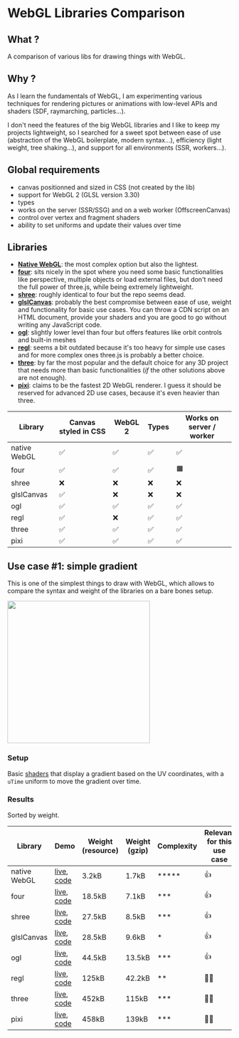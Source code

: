# WebGL Libraries Comparison

## What ?

A comparison of various libs for drawing things with WebGL.

## Why ?

As I learn the fundamentals of WebGL, I am experimenting various techniques for rendering pictures or animations with low-level APIs and shaders (SDF, raymarching, particles...).

I don't need the features of the big WebGL libraries and I like to keep my projects lightweight, so I searched for a sweet spot between ease of use (abstraction of the WebGL boilerplate, modern syntax...), efficiency (light weight, tree shaking...), and support for all environments (SSR, workers...).

## Global requirements

- canvas positionned and sized in CSS (not created by the lib)
- support for WebGL 2 (GLSL version 3.30)
- types
- works on the server (SSR/SSG) and on a web worker (OffscreenCanvas)
- control over vertex and fragment shaders
- ability to set uniforms and update their values over time

## Libraries

- **[Native WebGL](https://developer.mozilla.org/en-US/docs/Web/API/WebGL_API)**: the most complex option but also the lightest.
- **[four](https://github.com/CodyJasonBennett/four)**: sits nicely in the spot where you need some basic functionalities like perspective, multiple objects or load external files, but don't need the full power of three.js, while being extremely lightweight.
- **[shree](https://sawa-zen.github.io/shree/)**: roughly identical to four but the repo seems dead.
- **[glslCanvas](https://github.com/patriciogonzalezvivo/glslCanvas)**: probably the best compromise between ease of use, weight and functionality for basic use cases. You can throw a CDN script on an HTML document, provide your shaders and you are good to go without writing any JavaScript code.
- **[ogl](https://github.com/oframe/ogl)**: slightly lower level than four but offers features like orbit controls and built-in meshes
- **[regl](https://github.com/regl-project/regl)**: seems a bit outdated because it's too heavy for simple use cases and for more complex ones three.js is probably a better choice.
- **[three](https://threejs.org/)**: by far the most popular and the default choice for any 3D project that needs more than basic functionalities (_if_ the other solutions above are not enough).
- **[pixi](https://pixijs.com/)**: claims to be the fastest 2D WebGL renderer. I guess it should be reserved for advanced 2D use cases, because it's even heavier than three.

| Library      | Canvas styled in CSS | WebGL 2 | Types | Works on server / worker |
| ------------ | -------------------- | ------- | ----- | ------------------------ |
| native WebGL | ✅                   | ✅      | ✅    | ✅                       |
| four         | ✅                   | ✅      | ✅    | 🟧                       |
| shree        | ❌                   | ❌      | ❌    | ❌                       |
| glslCanvas   | ✅                   | ❌      | ❌    | ❌                       |
| ogl          | ✅                   | ✅      | ✅    | ✅                       |
| regl         | ✅                   | ❌      | ✅    | ✅                       |
| three        | ✅                   | ✅      | ✅    | ✅                       |
| pixi         | ✅                   | ✅      | ✅    | ✅                       |

## Use case #1: simple gradient

This is one of the simplest things to draw with WebGL, which allows to compare the syntax and weight of the libraries on a bare bones setup.

<img src="https://github.com/jsulpis/webgl-libs-comparison/assets/22420399/8221b07f-0398-488e-94b2-0561831daadb" width=320 />

### Setup

Basic [shaders](https://github.com/jsulpis/webgl-libs-comparison/blob/main/common/src/shaders/gradient.ts) that display a gradient based on the UV coordinates, with a `uTime` uniform to move the gradient over time.

### Results

Sorted by weight.

| Library      | Demo                                                                                                                                                                          | Weight (resource) | Weight (gzip) | Complexity | Relevant for this use case |
| ------------ | ----------------------------------------------------------------------------------------------------------------------------------------------------------------------------- | ----------------- | ------------- | ---------- | -------------------------- |
| native WebGL | [live](https://jsulpis.github.io/webgl-libs-comparison/webgl/), [code](https://github.com/jsulpis/webgl-libs-comparison/blob/main/apps/webgl/src/gradient/index.ts)           | 3.2kB             | 1.7kB         | \*\*\*\*\* | 👍                         |
| four         | [live](https://jsulpis.github.io/webgl-libs-comparison/four/), [code](https://github.com/jsulpis/webgl-libs-comparison/blob/main/apps/four/src/gradient/index.ts)             | 18.5kB            | 7.1kB         | \*\*\*     | 👍                         |
| shree        | [live](https://jsulpis.github.io/webgl-libs-comparison/shree/), [code](https://github.com/jsulpis/webgl-libs-comparison/blob/main/apps/shree/src/gradient/index.ts)           | 27.5kB            | 8.5kB         | \*\*\*     | 👍                         |
| glslCanvas   | [live](https://jsulpis.github.io/webgl-libs-comparison/glslCanvas/), [code](https://github.com/jsulpis/webgl-libs-comparison/blob/main/apps/glslCanvas/src/gradient/index.ts) | 28.5kB            | 9.6kB         | \*         | 👍                         |
| ogl          | [live](https://jsulpis.github.io/webgl-libs-comparison/ogl/), [code](https://github.com/jsulpis/webgl-libs-comparison/blob/main/apps/ogl/src/gradient/index.ts)               | 44.5kB            | 13.5kB        | \*\*\*     | 👍                         |
| regl         | [live](https://jsulpis.github.io/webgl-libs-comparison/regl/), [code](https://github.com/jsulpis/webgl-libs-comparison/blob/main/apps/regl/src/gradient/index.ts)             | 125kB             | 42.2kB        | \*\*       | 🙅‍♂️                         |
| three        | [live](https://jsulpis.github.io/webgl-libs-comparison/three/), [code](https://github.com/jsulpis/webgl-libs-comparison/blob/main/apps/three/src/gradient/index.ts)           | 452kB             | 115kB         | \*\*\*     | 🙅‍♂️                         |
| pixi         | [live](https://jsulpis.github.io/webgl-libs-comparison/pixi/), [code](https://github.com/jsulpis/webgl-libs-comparison/blob/main/apps/pixi/src/gradient/index.ts)             | 458kB             | 139kB         | \*\*\*     | 🙅‍♂️                         |
